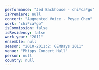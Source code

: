 ```yaml
---
performance: "Jed Backhouse - chi*ca*go"
isPremiere: null
concert: "Augmented Voice - Peyee Chen"
work: "chi*ca*go"
isCommission: false
isResidency: false
work_year: "2011"
ensemble: null
season: "2010-2011:2: GEMDays 2011"
venue: "Phipps Concert Hall"
person: null
country: null
---
```


